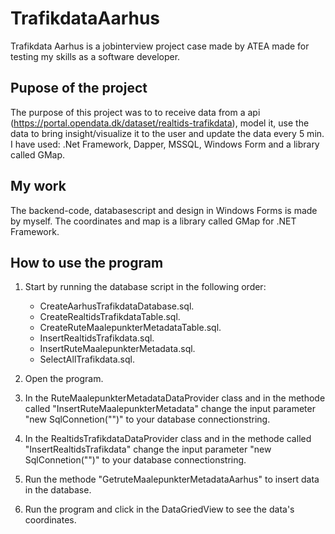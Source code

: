 # TrafikdataAarhus
Trafikdata Aarhus is a jobinterview project case made by ATEA made for testing my skills as a software developer.

## Pupose of the project
The purpose of this project was to to receive data from a api (https://portal.opendata.dk/dataset/realtids-trafikdata), model it, use the data to bring insight/visualize it to the user and update the data every 5 min. I have used: .Net Framework, Dapper, MSSQL, Windows Form and a library called GMap. 

## My work
The backend-code, databasescript and design in Windows Forms is made by myself. The coordinates and map is a library called GMap for .NET Framework.

## How to use the program
1. Start by running the database script in the following order: 
    - CreateAarhusTrafikdataDatabase.sql.
    - CreateRealtidsTrafikdataTable.sql.
    - CreateRuteMaalepunkterMetadataTable.sql.
    - InsertRealtidsTrafikdata.sql.
    - InsertRuteMaalepunkterMetadata.sql.
    - SelectAllTrafikdata.sql.

2. Open the program.
3. In the RuteMaalepunkterMetadataDataProvider class and in the methode called "InsertRuteMaalepunkterMetadata" change the input parameter "new SqlConnetion("")" to your database connectionstring.
4. In the RealtidsTrafikdataDataProvider class and in the methode called "InsertRealtidsTrafikdata" change the input parameter "new SqlConnetion("")" to your database connectionstring.
5. Run the methode "GetruteMaalepunkterMetadataAarhus" to insert data in the database. 
6. Run the program and click in the DataGriedView to see the data's coordinates. 
